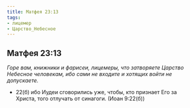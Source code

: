 ```yaml
---
title: Матфея 23:13
tags: 
- лицемер
- Царство_Небесное
---
```


## Матфея 23:13

*Горе вам, книжники и фарисеи, лицемеры, что затворяете Царство Небесное человекам, ибо сами не входите и хотящих войти не допускаете.*

- 22(б) ибо Иудеи сговорились уже, чтобы, кто признает Его за Христа, того отлучать от синагоги. (Иоан 9:22(б))